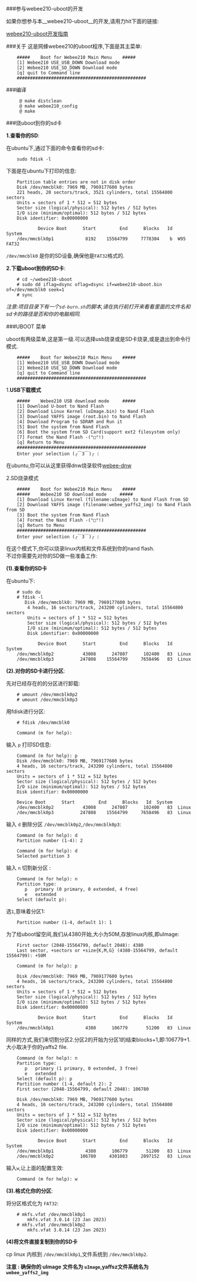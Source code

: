 ###参与webee210-uboot的开发

如果你想参与本__webee210-uboot__的开发,请用力hit下面的链接:

[webee210-uboot开发指南](https://github.com/iZobs/webee210-uboot/blob/master/Develop-doc.md)

###关于
这是网蜂webee210的uboot程序,下面是其主菜单:

        #####    Boot for Webee210 Main Menu    #####             
        [1] Webee210 USE_USB_DOWN Download mode                
        [2] Webee210 USE_SD_DOWN Download mode                 
        [q] quit to Command line                               
        #################################################                              

###编译

         @ make distclean
         @ make webee210_config
         @ make

###烧uboot到你的sd卡

__1.查看你的SD__:

在ubuntu下,通过下面的命令查看你的sd卡:                               

        sudo fdisk -l
下面是在ubuntu下打印的信息:                

        Partition table entries are not in disk order
        Disk /dev/mmcblk0: 7969 MB, 7969177600 bytes
        221 heads, 20 sectors/track, 3521 cylinders, total 15564800 sectors
        Units = sectors of 1 * 512 = 512 bytes
        Sector size (logical/physical): 512 bytes / 512 bytes
        I/O size (minimum/optimal): 512 bytes / 512 bytes
        Disk identifier: 0x00000000

                Device Boot      Start         End      Blocks   Id  System
        /dev/mmcblk0p1            8192    15564799     7778304    b  W95 FAT32

`/dev/mmcblk0` 是你的SD设备,确保他是`FAT32`格式的.


__2.下载uboot到你的SD卡__:                    

        # cd ~/webee210-uboot
        # sudo dd iflag=dsync oflag=dsync if=webee210-uboot.bin of=/dev/mmcblk0 seek=1 
        # sync

_注意:项目目录下有一个`sd-burn.sh`的脚本,请在执行前打开来看看里面的文件名和sd卡的路径是否和你的电脑相同._

###UBOOT 菜单

uboot有两级菜单,这是第一级.可以选择usb烧录或是SD卡烧录,或是退出到命令行模式.

        #####    Boot for Webee210 Main Menu    #####             
        [1] Webee210 USE_USB_DOWN Download mode                
        [2] Webee210 USE_SD_DOWN Download mode                 
        [q] quit to Command line                               
        #################################################                                                            

1.__USB下载模式__

        #####    Webee210 USB download mode     #####         
        [1] Download U-boot to Nand Flash                
        [2] Download Linux Kernel (uImage.bin) to Nand Flash              
        [3] Download YAFFS image (root.bin) to Nand Flash                
        [4] Download Program to SDRAM and Run it               
        [5] Boot the system from Nand Flash                       
        [6] Boot the system from SD Card(support ext2 filesystem only)                 
        [7] Format the Nand Flash -(°□°!)                          
        [q] Return to Menu  
        ################################################# 
        Enter your selection (╭￣3￣)╭ : 

在ubuntu,你可以从这里获得dnw烧录软件[webee-dnw](https://github.com/iZobs/webee-dnw)

2.SD烧录模式

        #####    Boot for Webee210 Main Menu    #####
        #####    Webee210 SD download mode     #####
        [1] Download Linux Kernel (filename:uImage) to Nand Flash from SD
        [2] Download YAFFS image (filename:webee_yaffs2_img) to Nand Flash from SD
        [3] Boot the system from Nand Flash 
        [4] Format the Nand Flash -(°□°!) 
        [q] Return to Menu 
        ################################################# 
        Enter your selection (╭￣3￣)╭ : 

在这个模式下,你可以烧录linux内核和文件系统到你的nand flash.                
不过你需要先对你的SD做一些准备工作:

__(1).查看你的SD卡__

在ubuntu下: 

        # sudo du
        # fdisk -l
           Disk /dev/mmcblk0: 7969 MB, 7969177600 bytes
            4 heads, 16 sectors/track, 243200 cylinders, total 15564800 sectors
            Units = sectors of 1 * 512 = 512 bytes
            Sector size (logical/physical): 512 bytes / 512 bytes
            I/O size (minimum/optimal): 512 bytes / 512 bytes
            Disk identifier: 0x00000000

                Device Boot      Start         End      Blocks   Id  System
        /dev/mmcblk0p2           43008      247807      102400   83  Linux
        /dev/mmcblk0p3          247808    15564799     7658496   83  Linux


__(2).对你的SD卡进行分区__:

先对已经存在的的分区进行卸载: 

        # umount /dev/mmcblk0p2
        # umount /dev/mmcblk0p3

用fdisk进行分区:

        # fdisk /dev/mmcblk0

        Command (m for help): 

输入 `p` 打印SD信息:

        Command (m for help): p
        Disk /dev/mmcblk0: 7969 MB, 7969177600 bytes
        4 heads, 16 sectors/track, 243200 cylinders, total 15564800 sectors
        Units = sectors of 1 * 512 = 512 bytes
        Sector size (logical/physical): 512 bytes / 512 bytes
        I/O size (minimum/optimal): 512 bytes / 512 bytes
        Disk identifier: 0x00000000
            
        Device Boot      Start         End      Blocks   Id  System
        /dev/mmcblk0p2           43008      247807      102400   83  Linux
        /dev/mmcblk0p3          247808    15564799     7658496   83  Linux

输入 `d` 删除分区 `/dev/mmcblk0p2`,`/dev/mmcblk0p3`:

        Command (m for help): d
        Partition number (1-4): 2
          
        Command (m for help): d
        Selected partition 3

输入 `n` 切割新分区 :           

        Command (m for help): n
        Partition type:
           p   primary (0 primary, 0 extended, 4 free)
           e   extended
        Select (default p): 

选`1`,意味着分区1:          

        Partition number (1-4, default 1): 1

为了给uboot留空间,我们从4380开始,大小为50M,存放linux内核,即uImage:              

        First sector (2048-15564799, default 2048): 4380
        Last sector, +sectors or +size{K,M,G} (4380-15564799, default 15564799): +50M
                
        Command (m for help): p
        
        Disk /dev/mmcblk0: 7969 MB, 7969177600 bytes
        4 heads, 16 sectors/track, 243200 cylinders, total 15564800 sectors
        Units = sectors of 1 * 512 = 512 bytes
        Sector size (logical/physical): 512 bytes / 512 bytes
        I/O size (minimum/optimal): 512 bytes / 512 bytes
        Disk identifier: 0x00000000
           
                Device Boot      Start         End      Blocks   Id  System
        /dev/mmcblk0p1            4380      106779       51200   83  Linux

同样的方式,我们来切割分区2.分区2的开始为分区1的结束blocks+1,即:106779+1.大小取决于你的yaffs2 file.             

        Command (m for help): n
        Partition type:
           p   primary (1 primary, 0 extended, 3 free)
           e   extended
        Select (default p): p
        Partition number (1-4, default 2): 2
        First sector (2048-15564799, default 2048): 106780

        Disk /dev/mmcblk0: 7969 MB, 7969177600 bytes
        4 heads, 16 sectors/track, 243200 cylinders, total 15564800 sectors
        Units = sectors of 1 * 512 = 512 bytes
        Sector size (logical/physical): 512 bytes / 512 bytes
        I/O size (minimum/optimal): 512 bytes / 512 bytes
        Disk identifier: 0x00000000

                Device Boot      Start         End      Blocks   Id  System
        /dev/mmcblk0p1            4380      106779       51200   83  Linux
        /dev/mmcblk0p2          106780     4301083     2097152   83  Linux

输入`w`,让上面的配置生效:          

        Command (m for help): w

__(3).格式化你的分区__:

将分区格式化为 `FAT32`:

        # mkfs.vfat /dev/mmcblk0p1
            mkfs.vfat 3.0.14 (23 Jan 2023)
        # mkfs.vfat /dev/mmcblk0p2
            mkfs.vfat 3.0.14 (23 Jan 2023)

__(4)将文件直接复制到你的SD卡__

 cp linux 内核到 `/dev/mmcblk0p1`,文件系统到 `/dev/mmcblk0p2`.                  

__注意 : 确保你的 uImage 文件名为 `uImage`,yaffsz文件系统名为 `webee_yaffs2_img`__


